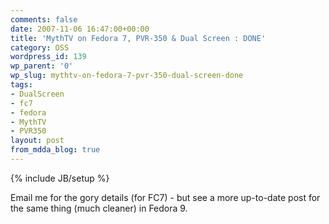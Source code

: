 ```yaml
---
comments: false
date: 2007-11-06 16:47:00+00:00
title: 'MythTV on Fedora 7, PVR-350 & Dual Screen : DONE'
category: OSS
wordpress_id: 139
wp_parent: '0'
wp_slug: mythtv-on-fedora-7-pvr-350-dual-screen-done
tags:
- DualScreen
- fc7
- fedora
- MythTV
- PVR350
layout: post
from_mdda_blog: true
---
```

{% include JB/setup %}


Email me for the gory details (for FC7) - but see a more up-to-date post for the same thing (much cleaner) in Fedora 9.
